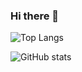### Hi there 👋

<!--
**vdmondkr2002/vdmondkr2002** is a ✨ _special_ ✨ repository because its `README.md` (this file) appears on your GitHub profile.

Here are some ideas to get you started:

- 🔭 I’m currently working on ...
- 🌱 I’m currently learning ...
- 👯 I’m looking to collaborate on ...
- 🤔 I’m looking for help with ...
- 💬 Ask me about ...
- 📫 How to reach me: ...
- 😄 Pronouns: ...
- ⚡ Fun fact: ...
-->

<!--  Github stats-->

<!-- Most used languages-->
![Top Langs](https://github-readme-stats.vercel.app/api/top-langs/?username=vdmondkr2002&theme=tokyonight)

![GitHub stats](https://github-readme-stats.vercel.app/api?username=vdmondkr2002&show_icons=true&theme=tokyonight)
